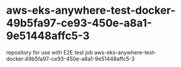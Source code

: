 # aws-eks-anywhere-test-docker-49b5fa97-ce93-450e-a8a1-9e51448affc5-3
repository for use with E2E test job aws-eks-anywhere-test-docker:49b5fa97-ce93-450e-a8a1-9e51448affc5-3
